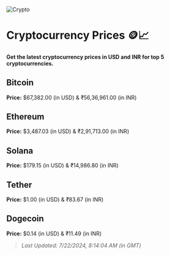 
![Crypto](https://www.techguide.com.au/wp-content/uploads/2020/11/crypto3.jpeg)

# Cryptocurrency Prices 🪙📈

#### Get the latest cryptocurrency prices in USD and INR for top 5 cryptocurrencies.

## Bitcoin

**Price:** $67,382.00 (in USD) & ₹56,36,961.00 (in INR)

## Ethereum

**Price:** $3,487.03 (in USD) & ₹2,91,713.00 (in INR)

## Solana

**Price:** $179.15 (in USD) & ₹14,986.80 (in INR)

## Tether

**Price:** $1.00 (in USD) & ₹83.67 (in INR)

## Dogecoin

**Price:** $0.14 (in USD) & ₹11.49 (in INR)

> _Last Updated: 7/22/2024, 8:14:04 AM (in GMT)_
